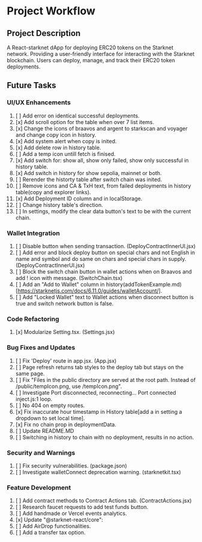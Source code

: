 # Project Workflow

## Project Description
A React-starknet dApp for deploying ERC20 tokens on the Starknet network.
Providing a user-friendly interface for interacting with the Starknet blockchain.
Users can deploy, manage, and track their ERC20 token deployments.

## Future Tasks

### UI/UX Enhancements
1. [ ] Add error on identical successful deployments.
2. [x] Add scroll option for the table when over 7 list items.
3. [x] Change the icons of braavos and argent to starkscan and voyager and change copy icon in history.
4. [x] Add system alert when copy is inited.
5. [x] Add delete row in history table.
6. [ ] Add a temp icon untill fetch is finised.
7. [x] Add switch for: show all, show only failed, show only successful in history table.
8. [x] Add switch in history for show sepolia, mainnet or both.
9. [ ] Rerender the historty table after switch chain was inited. 
0. [ ] Remove icons and CA & TxH text, from failed deployments in history table(copy and explorer links).
1. [x] Add Deployment ID column and in localStorage.
2. [ ] Change history table's direction.
3. [ ] In settings, modify the clear data button's text to be with the current chain.

### Wallet Integration
1. [ ] Disable button when sending transaction. (DeployContractInnerUI.jsx)
2. [ ] Add error and block deploy button on special chars and not English in name and symbol and do same on chars and special chars in supply. (DeployContractInnerUI.jsx)
3. [ ] Block the switch chain button in wallet actions when on Braavos and add ! icon with message. (SwitchChain.tsx)
4. [ ] Add an "Add to Wallet" column in history(addTokenExample.md)[https://starknetjs.com/docs/6.11.0/guides/walletAccount/].
5. [ ] Add "Locked Wallet" text to Wallet actions when disconnect button is true and switch network button is false.

### Code Refactoring
1. [x] Modularize Setting.tsx. (Settings.jsx)

### Bug Fixes and Updates
1. [ ] Fix 'Deploy' route in app.jsx. (App.jsx)
2. [ ] Page refresh returns tab styles to the deploy tab but stays on the same page.
3. [ ] Fix "Files in the public directory are served at the root path. Instead of /public/tempIcon.png, use /tempIcon.png".
4. [ ] Investigate Port disconnected, reconnecting... Port connected inject.js:1 loop.
5. [ ] No 404 on empty routes.
6. [x] Fix inaccurate hour timestamp in History table[add a in setting a dropdown to set local time]. 
7. [x] Fix no chain prop in deploymentData.
8. [ ] Update README.MD
9. [ ] Switching in history to chain with no deployment, results in no action.

### Security and Warnings
1. [ ] Fix security vulnerabilities. (package.json)
2. [ ] Investigate walletConnect deprecation warning. (starknetkit.tsx)

### Feature Development
1. [ ] Add contract methods to Contract Actions tab. (ContractActions.jsx)
2. [ ] Research faucet requests to add test funds button.
2. [ ] Add handmade or Vercel events analytics.
4. [x] Update  "@starknet-react/core":
5. [ ] Add AirDrop functionalities.
6. [ ] Add a transfer tax option.

